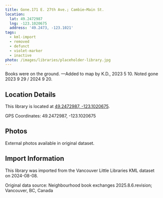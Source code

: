 ```yaml
---
title: Gone.171 E. 27th Ave.; Cambie—Main St.
location:
  lat: 49.2472987
  lng: -123.1020675
  address: '49.2473, -123.1021'
tags:
  - kml-import
  - removed
  - defunct
  - violet-marker
  - inactive
photo: /images/libraries/placeholder-library.jpg
---
```

Books were on the ground.
—Added to map by K.D., 2023 5 10.
Noted gone 2023 9 29 / 2024 9 20.

## Location Details

This library is located at [49.2472987, -123.1020675](https://www.google.com/maps?q=49.2472987,-123.1020675).

GPS Coordinates: 49.2472987, -123.1020675

## Photos

External photos available in original dataset.

## Import Information

This library was imported from the Vancouver Little Libraries KML dataset on 2024-08-08.

Original data source: Neighbourhood book exchanges 2025.8.6.revision; Vancouver, BC, Canada
